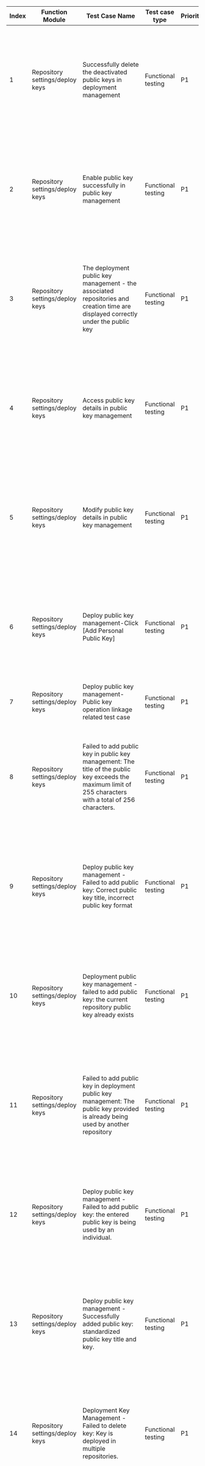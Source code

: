 | Index | Function Module | Test Case Name | Test case type | Priority | Precondition | Step description | Expected result | Remarks |
| - | - | - | - | - | - | - | - | - |
| 1 | Repository settings/deploy keys | Successfully delete the deactivated public keys in deployment management | Functional testing | P1 | 1. Warehouse administrator Bob is logged in to gitee.<br>2. Go to Deployment Management - Public Key Management<br>3. Enter the add public key page | 1. Open the deployable public key<br>2. Delete public key<br>3. Click [OK] | 1. Prompt: Delete successful<br>2. null<br>3. null |  |
| 2 | Repository settings/deploy keys | Enable public key successfully in public key management | Functional testing | P1 | 1. Warehouse administrator Bob is logged in to gitee.<br>2. Go to Deployment Management - Public Key Management<br>3. Enter the add public key page | 1. Open the deployable public key<br>2. Select a public key<br>3. Click [Enable] | 1. Public key enabled successfully<br>2. null<br>3. null |  |
| 3 | Repository settings/deploy keys | The deployment public key management - the associated repositories and creation time are displayed correctly under the public key | Functional testing | P1 | 1. Warehouse administrator Bob is logged in to gitee.<br>2. Go to Deployment Management - Public Key Management<br>3. Enter the add public key page | 1. View the list of deployable public keys and the list of enabled public keys<br>2. Verify if the repositories associated with the public key are correct | 1. Public key associated with repository ownership and correct name<br>2. null |  |
| 4 | Repository settings/deploy keys | Access public key details in public key management | Functional testing | P1 | 1. Warehouse administrator Bob is logged in to gitee.<br>2. Go to Deployment Management - Public Key Management<br>3. Enter the add public key page | 1. Click public key title | 1. Enter the public key details page |  |
| 5 | Repository settings/deploy keys | Modify public key details in public key management | Functional testing | P1 | 1. Warehouse administrator Bob is logged in to gitee.<br>2. Go to Deployment Management - Public Key Management<br>3. Enter the add public key page | 1. Click public key title<br>2. Replace with new public key | 1. No changes made<br>2. null |  |
| 6 | Repository settings/deploy keys | Deploy public key management-Click [Add Personal Public Key] | Functional testing | P1 | 1. Warehouse administrator Bob is logged in to gitee.<br>2. Go to Deployment Management - Public Key Management<br>3. Enter the add public key page | 1. Click [Add Personal Public Key]<br>2. Check if the redirect route is normal and the page title. | 1. The jump is normal and the page title is correct<br>2. null |  |
| 7 | Repository settings/deploy keys | Deploy public key management-Public key operation linkage related test case | Functional testing | P1 |  |  |  |  |
| 8 | Repository settings/deploy keys | Failed to add public key in public key management: The title of the public key exceeds the maximum limit of 255 characters with a total of 256 characters. | Functional testing | P1 | 1. Warehouse administrator Bob is logged in to gitee.<br>2. Go to Deployment Management - Public Key Management<br>3. Enter the add public key page | 1. Fill in the public key title as a word count of 256<br>2. Enter the correct public key | 1. Title is too long (maximum 255 characters)<br>2. null |  |
| 9 | Repository settings/deploy keys | Deploy public key management - Failed to add public key: Correct public key title, incorrect public key format | Functional testing | P1 | 1. Warehouse administrator Bob is logged in to gitee.<br>2. Go to Deployment Management - Public Key Management<br>3. Enter the add public key page | 1. Enter the Correct Public Key Title<br>2. Incorrect public key format: XXX | 1. Prompt: Incorrect public key format<br>2. null |  |
| 10 | Repository settings/deploy keys | Deployment public key management - failed to add public key: the current repository public key already exists | Functional testing | P1 | 1. Warehouse administrator Bob is logged in to gitee.<br>2. Go to Deployment Management - Public Key Management<br>3. Enter the add public key page | 1. Set the public key title as 'sonarsql'.<br>2. Paste public key: ssh-rsa XXX | 1. Prompt: This repository has already enabled this public key<br>2. null |  |
| 11 | Repository settings/deploy keys | Failed to add public key in deployment public key management: The public key provided is already being used by another repository | Functional testing | P1 | 1. Warehouse administrator Bob is logged in to gitee.<br>2. Go to Deployment Management - Public Key Management<br>3. Enter the add public key page | 1. Enter the public key title: move<br>2. Fill in the public key (which is used by the test-repo repository). | 1. Note: The current public key is already being used by repository Bob/test-repo.<br>2. null |  |
| 12 | Repository settings/deploy keys | Deploy public key management - Failed to add public key: the entered public key is being used by an individual. | Functional testing | P1 | 1. Warehouse administrator Bob is logged in to gitee.<br>2. Go to Deployment Management - Public Key Management<br>3. Enter the add public key page | 1. Enter the public key title: move<br>2. Fill in the public key (which has been used by the individual). | 1. Tip: The current public key has been added to your personal public keys. You can directly read and write to the repository using this public key<br>2. null |  |
| 13 | Repository settings/deploy keys | Deploy public key management - Successfully added public key: standardized public key title and key. | Functional testing | P1 | 1. Warehouse administrator Bob is logged in to gitee.<br>2. Go to Deployment Management - Public Key Management<br>3. Enter the add public key page | 1. Enter the public key title: move<br>2. Fill in the correct public key | 1. Note: Public key has been deployed<br>2. null |  |
| 14 | Repository settings/deploy keys | Deployment Key Management - Failed to delete key: Key is deployed in multiple repositories. | Functional testing | P1 | 1. Warehouse administrator Bob is logged in to gitee.<br>2. Go to Deployment Management - Public Key Management<br>3. Enter the add public key page | 1. Open public key associated with multiple repositories<br>2. Click Delete | 1. The delete button is not clickable and prompts: This public key has been deployed in multiple repositories and cannot be deleted.<br>2. null |  |
| 15 | Repository settings/deploy keys | Deploy public key management - Successfully delete the enabled public key: the public key is only associated with one repository | Functional testing | P1 | 1. Warehouse administrator Bob is logged in to gitee.<br>2. Go to Deployment Management - Public Key Management<br>3. Enter the add public key page | 1. Open enabled public key<br>2. Delete public key<br>3. Click [OK] | 1. Prompt: Delete successful<br>2. null<br>3. null |  |
| 16 | Repository settings/deploy keys | Deploy Public Key Management-Error route access to the public key page 404 with administrator permissions | Functional testing | P1 | Repository administrator kabenka has logged in to Gitee | 1. Access the management URL with the incorrect public key: https://gitee.ru/Alice/Python/deploy_k<br>2. Visit the incorrect add public key URL: https://gitee.ru/Alice/Python/deploy_keys/now% | 1. Error Route Access 403<br>2. null |  |
| 17 | Repository settings/deploy keys | Deployment public key management-Administrative permission to access the public key page using the correct route is normal, and the page title is displayed correctly | Functional testing | P1 | Repository administrator kabenka has logged in to Gitee | 1. Use the correct public key management URL to access:<br>https://gitee.ru/Alice/Python/deploy_keys<br>2. Use the correct add public key URL to access:<br>https://gitee.ru/Alice/Python/deploy_keys/new | 1. Access to public key management is correct, and the page title is normal. eg: Public Key Management - Bob<br>2. Access to add public key is correct, and the page title is normal. e.g. Add - Bobe |  |
| 18 | Repository settings/deploy keys | Deployment public key management - Normal display of public key page content, styles, etc. under different browsers and internationalization. | Functional testing | P1 | 1. Warehouse administrator Bob is logged in to gitee.<br>2. Go to Deployment Management - Public Key Management | 1. Open the public key management page and add public key page using Chrome, Firefox, 360, Edge, and IE respectively.<br>2. Switch internationalization and check the wording description, button style, etc. | 1. Normal public key page copy, style, etc. in different browsers under different internationalizations<br>2. null |  |
| 19 | Repository settings/deploy keys | Deployment Public Key Management-Click [+Add Deployment Public Key] on the Deployment Public Key Management page to go to the Add Key page and the routing is normal | Functional testing | P1 | 1. Warehouse administrator Bob is logged in to gitee.<br>2. Go to Deployment Management - Public Key Management | 1. Click [+ Add Deployment Public Key] on the public key management page<br>2. Check if the page and route after redirection are for 'Add Public Key' | 1. Click [+Add deployment key] on the deploy key management page to jump to the add key page and the route is normal<br>2. null |  |
| 20 | Repository settings/deploy keys | On the deploy key management - enabled keys page, click [New key] to jump to the add key page and the route is normal | Functional testing | P1 | 1. Warehouse administrator Bob is logged in to gitee.<br>2. Go to Deployment Management - Public Key Management | 1. Click on "New Public Key" in the public key management page<br>2. Check if the page and route after redirection are for 'Add Public Key' | 1. Click on [New Key] in the key management page to jump to the add key page and the route is normal.<br>2. null |  |
| 21 | Repository settings/deploy keys | Deploy public key management - Click [Deployable Public Key] on the deploy public key management page to add bricks to the deployable public key page and the routing is normal | Functional testing | P1 | 1. Warehouse administrator Bob is logged in to gitee.<br>2. Go to Deployment Management - Public Key Management | 1. Click on the [Enable Public Key] tab in the Public Key Management page<br>2. Check if the page and route after redirection are [deployable public key].<br>https://gitee.ru/Alice/Python/deploy_keys/available_keys | 1. Click on [Deployable Public Key] in the deploy public key management page to add a brick to the deployable public key page and the routing is normal.<br>2. null |  |
| 22 | Repository settings/deploy keys | Deployment public key management - The title entered when adding a public key is JavaScript code | Functional testing | P1 | 1. Warehouse administrator Bob is logged in to gitee.<br>2. Go to Deployment Management - Public Key Management | 1. Enter the title as "<script>alert("HelloWord")</script>"<br>2. Enter the correct public key | 1. Successfully submit without xss<br>2. null |  |
| 23 | Repository settings/deploy keys | Deployment public key management - Failed to add public key: title contains emoticons | Functional testing | P1 | 1. Warehouse administrator Bob is logged in to gitee.<br>2. Go to Deployment Management - Public Key Management<br>3. Enter the add public key page | 1. Fill in the public key title as: emoje????<br>2. Enter the correct public key | 1. Page does not throw an error and prompts that the title cannot contain emojis<br>2. null |  |
